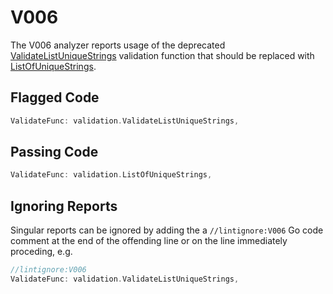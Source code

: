 # V006

The V006 analyzer reports usage of the deprecated [ValidateListUniqueStrings](https://godoc.org/github.com/hashicorp/terraform-plugin-sdk/helper/validation#ValidateListUniqueStrings) validation function that should be replaced with [ListOfUniqueStrings](https://godoc.org/github.com/hashicorp/terraform-plugin-sdk/helper/validation#ListOfUniqueStrings).

## Flagged Code

```go
ValidateFunc: validation.ValidateListUniqueStrings,
```

## Passing Code

```go
ValidateFunc: validation.ListOfUniqueStrings,
```

## Ignoring Reports

Singular reports can be ignored by adding the a `//lintignore:V006` Go code comment at the end of the offending line or on the line immediately proceding, e.g.

```go
//lintignore:V006
ValidateFunc: validation.ValidateListUniqueStrings,
```
